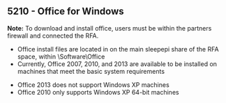 ## 5210 - Office for Windows ##

**Note:** To download and install office, users must be within the partners firewall and connected the RFA.

 - Office install files are located in on the main sleepepi share of the RFA space, within \Software\Office
 - Currently, Office 2007, 2010, and 2013 are available to be installed on machines that meet the basic system requirements
  * Office 2013 does not support Windows XP machines
  * Office 2010 only supports Windows XP 64-bit machines
